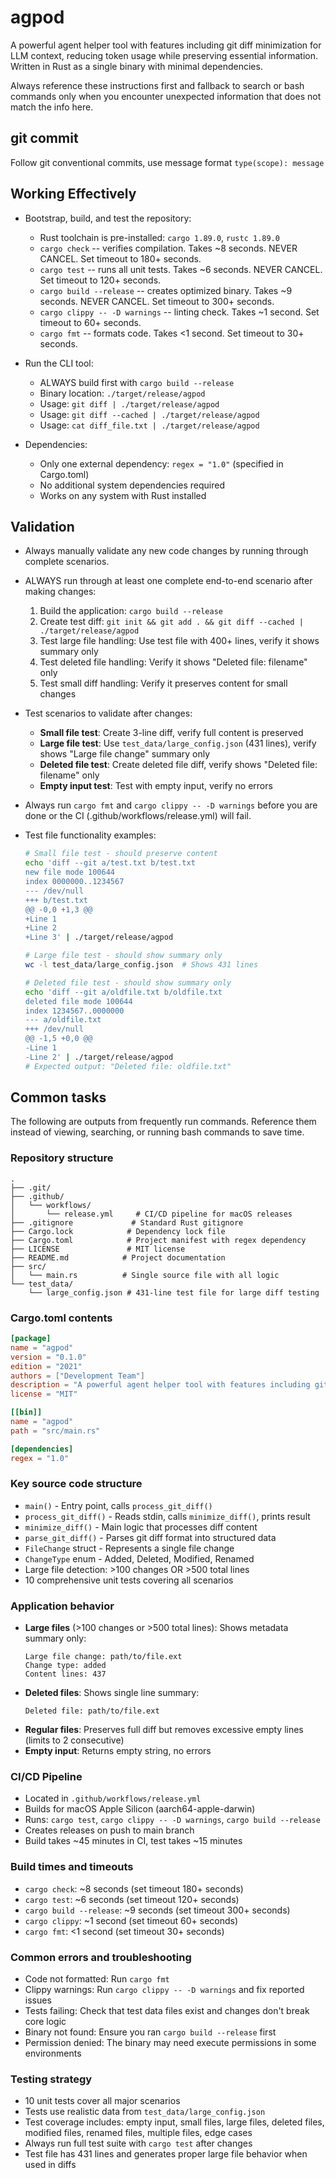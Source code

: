# agpod

A powerful agent helper tool with features including git diff minimization for LLM context, reducing token usage while preserving essential information. Written in Rust as a single binary with minimal dependencies.

Always reference these instructions first and fallback to search or bash commands only when you encounter unexpected information that does not match the info here.

## git commit

Follow git conventional commits, use message format `type(scope): message`

## Working Effectively

- Bootstrap, build, and test the repository:
  - Rust toolchain is pre-installed: `cargo 1.89.0`, `rustc 1.89.0`
  - `cargo check` -- verifies compilation. Takes ~8 seconds. NEVER CANCEL. Set timeout to 180+ seconds.
  - `cargo test` -- runs all unit tests. Takes ~6 seconds. NEVER CANCEL. Set timeout to 120+ seconds.
  - `cargo build --release` -- creates optimized binary. Takes ~9 seconds. NEVER CANCEL. Set timeout to 300+ seconds.
  - `cargo clippy -- -D warnings` -- linting check. Takes ~1 second. Set timeout to 60+ seconds.
  - `cargo fmt` -- formats code. Takes <1 second. Set timeout to 30+ seconds.

- Run the CLI tool:
  - ALWAYS build first with `cargo build --release`
  - Binary location: `./target/release/agpod`
  - Usage: `git diff | ./target/release/agpod`
  - Usage: `git diff --cached | ./target/release/agpod`
  - Usage: `cat diff_file.txt | ./target/release/agpod`

- Dependencies:
  - Only one external dependency: `regex = "1.0"` (specified in Cargo.toml)
  - No additional system dependencies required
  - Works on any system with Rust installed

## Validation

- Always manually validate any new code changes by running through complete scenarios.
- ALWAYS run through at least one complete end-to-end scenario after making changes:
  1. Build the application: `cargo build --release`
  2. Create test diff: `git init && git add . && git diff --cached | ./target/release/agpod`
  3. Test large file handling: Use test file with 400+ lines, verify it shows summary only
  4. Test deleted file handling: Verify it shows "Deleted file: filename" only
  5. Test small diff handling: Verify it preserves content for small changes

- Test scenarios to validate after changes:
  - **Small file test**: Create 3-line diff, verify full content is preserved
  - **Large file test**: Use `test_data/large_config.json` (431 lines), verify shows "Large file change" summary only
  - **Deleted file test**: Create deleted file diff, verify shows "Deleted file: filename" only
  - **Empty input test**: Test with empty input, verify no errors

- Always run `cargo fmt` and `cargo clippy -- -D warnings` before you are done or the CI (.github/workflows/release.yml) will fail.

- Test file functionality examples:
  ```bash
  # Small file test - should preserve content
  echo 'diff --git a/test.txt b/test.txt
  new file mode 100644
  index 0000000..1234567
  --- /dev/null
  +++ b/test.txt
  @@ -0,0 +1,3 @@
  +Line 1
  +Line 2
  +Line 3' | ./target/release/agpod
  
  # Large file test - should show summary only
  wc -l test_data/large_config.json  # Shows 431 lines
  
  # Deleted file test - should show summary only
  echo 'diff --git a/oldfile.txt b/oldfile.txt
  deleted file mode 100644
  index 1234567..0000000
  --- a/oldfile.txt
  +++ /dev/null
  @@ -1,5 +0,0 @@
  -Line 1
  -Line 2' | ./target/release/agpod
  # Expected output: "Deleted file: oldfile.txt"
  ```

## Common tasks

The following are outputs from frequently run commands. Reference them instead of viewing, searching, or running bash commands to save time.

### Repository structure
```
.
├── .git/
├── .github/
│   └── workflows/
│       └── release.yml     # CI/CD pipeline for macOS releases
├── .gitignore             # Standard Rust gitignore
├── Cargo.lock            # Dependency lock file
├── Cargo.toml            # Project manifest with regex dependency
├── LICENSE               # MIT license
├── README.md            # Project documentation
├── src/
│   └── main.rs          # Single source file with all logic
└── test_data/
    └── large_config.json # 431-line test file for large diff testing
```

### Cargo.toml contents
```toml
[package]
name = "agpod"
version = "0.1.0"
edition = "2021"
authors = ["Development Team"]
description = "A powerful agent helper tool with features including git diff minimization for LLM context"
license = "MIT"

[[bin]]
name = "agpod"
path = "src/main.rs"

[dependencies]
regex = "1.0"
```

### Key source code structure
- `main()` - Entry point, calls `process_git_diff()`
- `process_git_diff()` - Reads stdin, calls `minimize_diff()`, prints result
- `minimize_diff()` - Main logic that processes diff content
- `parse_git_diff()` - Parses git diff format into structured data
- `FileChange` struct - Represents a single file change
- `ChangeType` enum - Added, Deleted, Modified, Renamed
- Large file detection: >100 changes OR >500 total lines
- 10 comprehensive unit tests covering all scenarios

### Application behavior
- **Large files** (>100 changes or >500 total lines): Shows metadata summary only:
  ```
  Large file change: path/to/file.ext
  Change type: added
  Content lines: 437
  ```
- **Deleted files**: Shows single line summary:
  ```
  Deleted file: path/to/file.ext
  ```
- **Regular files**: Preserves full diff but removes excessive empty lines (limits to 2 consecutive)
- **Empty input**: Returns empty string, no errors

### CI/CD Pipeline
- Located in `.github/workflows/release.yml`
- Builds for macOS Apple Silicon (aarch64-apple-darwin)
- Runs: `cargo test`, `cargo clippy -- -D warnings`, `cargo build --release`
- Creates releases on push to main branch
- Build takes ~45 minutes in CI, test takes ~15 minutes

### Build times and timeouts
- `cargo check`: ~8 seconds (set timeout 180+ seconds)
- `cargo test`: ~6 seconds (set timeout 120+ seconds) 
- `cargo build --release`: ~9 seconds (set timeout 300+ seconds)
- `cargo clippy`: ~1 second (set timeout 60+ seconds)
- `cargo fmt`: <1 second (set timeout 30+ seconds)

### Common errors and troubleshooting
- Code not formatted: Run `cargo fmt` 
- Clippy warnings: Run `cargo clippy -- -D warnings` and fix reported issues
- Tests failing: Check that test data files exist and changes don't break core logic
- Binary not found: Ensure you ran `cargo build --release` first
- Permission denied: The binary may need execute permissions in some environments

### Testing strategy
- 10 unit tests cover all major scenarios
- Tests use realistic data from `test_data/large_config.json`
- Test coverage includes: empty input, small files, large files, deleted files, modified files, renamed files, multiple files, edge cases
- Always run full test suite with `cargo test` after changes
- Test file has 431 lines and generates proper large file behavior when used in diffs
